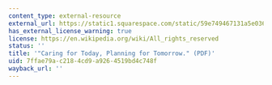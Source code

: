 ```yaml
---
content_type: external-resource
external_url: https://static1.squarespace.com/static/59e749467131a5e036c15d82/t/5ebd87d2879bb66cc1b49187/1589479383810/INTERFAITH+REPORT+-+Caring+for+today+planning+for+tomorrow+-+Nov+2014.pdf
has_external_license_warning: true
license: https://en.wikipedia.org/wiki/All_rights_reserved
status: ''
title: '"Caring for Today, Planning for Tomorrow." (PDF)'
uid: 7ffae79a-c218-4cd9-a926-4519bd4c748f
wayback_url: ''
---
```

